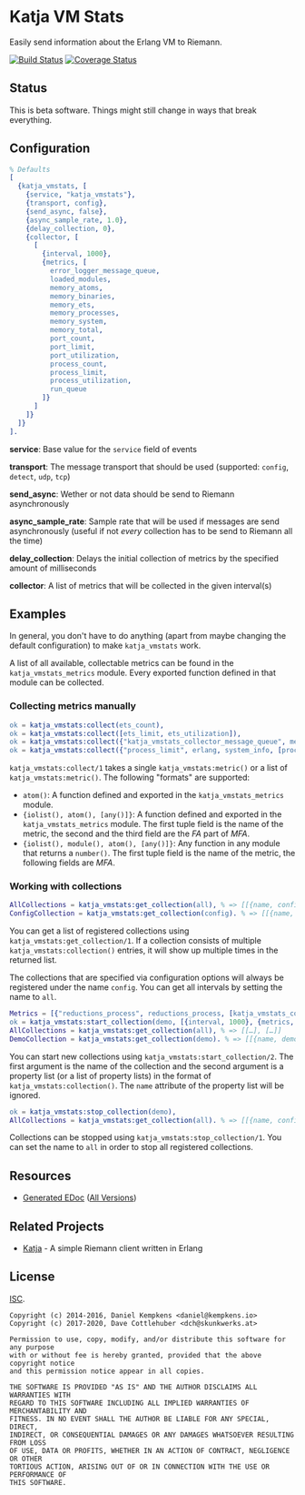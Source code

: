 # Katja VM Stats

Easily send information about the Erlang VM to Riemann.

[![Build Status](https://travis-ci.org/katja-beam/katja_vmstats.png)](https://travis-ci.org/katja-beam/katja_vmstats) [![Coverage Status](https://coveralls.io/repos/nifoc/katja_vmstats/badge.png?branch=master)](https://coveralls.io/r/katja-beam/katja_vmstats?branch=master)

## Status

This is beta software. Things might still change in ways that break everything.

## Configuration

```erlang
% Defaults
[
  {katja_vmstats, [
    {service, "katja_vmstats"},
    {transport, config},
    {send_async, false},
    {async_sample_rate, 1.0},
    {delay_collection, 0},
    {collector, [
      [
        {interval, 1000},
        {metrics, [
          error_logger_message_queue,
          loaded_modules,
          memory_atoms,
          memory_binaries,
          memory_ets,
          memory_processes,
          memory_system,
          memory_total,
          port_count,
          port_limit,
          port_utilization,
          process_count,
          process_limit,
          process_utilization,
          run_queue
        ]}
      ]
    ]}
  ]}
].
```

**service**: Base value for the `service` field of events

**transport**: The message transport that should be used (supported: `config`, `detect`, `udp`, `tcp`)

**send_async**: Wether or not data should be send to Riemann asynchronously

**async_sample_rate**: Sample rate that will be used if messages are send asynchronously (useful if not *every* collection has to be send to Riemann all the time)

**delay_collection**: Delays the initial collection of metrics by the specified amount of milliseconds

**collector**: A list of metrics that will be collected in the given interval(s)

## Examples

In general, you don't have to do anything (apart from maybe changing the default configuration) to make `katja_vmstats` work.

A list of all available, collectable metrics can be found in the `katja_vmstats_metrics` module. Every exported function defined in that module can be collected.

### Collecting metrics manually

```erlang
ok = katja_vmstats:collect(ets_count),
ok = katja_vmstats:collect([ets_limit, ets_utilization]),
ok = katja_vmstats:collect({"katja_vmstats_collector_message_queue", message_queue, [katja_vmstats_collector]}),
ok = katja_vmstats:collect({"process_limit", erlang, system_info, [process_limit]}).
```

`katja_vmstats:collect/1` takes a single `katja_vmstats:metric()` or a list of `katja_vmstats:metric()`. The following "formats" are supported:

* `atom()`: A function defined and exported in the `katja_vmstats_metrics` module.
* `{iolist(), atom(), [any()]}`: A function defined and exported in the `katja_vmstats_metrics` module. The first tuple field is the name of the metric, the second and the third field are the *FA* part of *MFA*.
* `{iolist(), module(), atom(), [any()]}`: Any function in any module that returns a `number()`. The first tuple field is the name of the metric, the following fields are *MFA*.

### Working with collections

```erlang
AllCollections = katja_vmstats:get_collection(all), % => [[{name, config}, {metrics, […]}, {interval, 1000}, {send_async, false}, {async_sample_rate, 1.0}]]
ConfigCollection = katja_vmstats:get_collection(config). % => [[{name, config}, {metrics, […]}, {interval, 1000}, {send_async, false}, {async_sample_rate, 1.0}]]
```

You can get a list of registered collections using `katja_vmstats:get_collection/1`. If a collection consists of multiple `katja_vmstats:collection()` entries, it will show up multiple times in the returned list.

The collections that are specified via configuration options will always be registered under the name `config`. You can get all intervals by setting the name to `all`.

```erlang
Metrics = [{"reductions_process", reductions_process, [katja_vmstats_collector]}],
ok = katja_vmstats:start_collection(demo, [{interval, 1000}, {metrics, Metrics}]),
AllCollections = katja_vmstats:get_collection(all), % => [[…], […]]
DemoCollection = katja_vmstats:get_collection(demo). % => [[{name, demo}, {metrics, […]}, {interval, 1000}, {send_async, false}, {async_sample_rate, 1.0}]]
```

You can start new collections using `katja_vmstats:start_collection/2`. The first argument is the name of the collection and the second argument is a property list (or a list of property lists) in the format of `katja_vmstats:collection()`. The `name` attribute of the property list will be ignored.

```erlang
ok = katja_vmstats:stop_collection(demo),
AllCollections = katja_vmstats:get_collection(all). % => [[{name, config}, {metrics, […]}, {interval, 1000}, {send_async, false}, {async_sample_rate, 1.0}]]
```

Collections can be stopped using `katja_vmstats:stop_collection/1`. You can set the name to `all` in order to stop all registered collections.

## Resources

* [Generated EDoc](http://katja_vmstats.nifoc.pw/0.7.1/) ([All Versions](http://katja_vmstats.nifoc.pw))

## Related Projects

* [Katja](https://github.com/katja-beam/katja) - A simple Riemann client written in Erlang

## License

[ISC](https://en.wikipedia.org/wiki/ISC_license).

```
Copyright (c) 2014-2016, Daniel Kempkens <daniel@kempkens.io>
Copyright (c) 2017-2020, Dave Cottlehuber <dch@skunkwerks.at>

Permission to use, copy, modify, and/or distribute this software for any purpose
with or without fee is hereby granted, provided that the above copyright notice
and this permission notice appear in all copies.

THE SOFTWARE IS PROVIDED "AS IS" AND THE AUTHOR DISCLAIMS ALL WARRANTIES WITH
REGARD TO THIS SOFTWARE INCLUDING ALL IMPLIED WARRANTIES OF MERCHANTABILITY AND
FITNESS. IN NO EVENT SHALL THE AUTHOR BE LIABLE FOR ANY SPECIAL, DIRECT,
INDIRECT, OR CONSEQUENTIAL DAMAGES OR ANY DAMAGES WHATSOEVER RESULTING FROM LOSS
OF USE, DATA OR PROFITS, WHETHER IN AN ACTION OF CONTRACT, NEGLIGENCE OR OTHER
TORTIOUS ACTION, ARISING OUT OF OR IN CONNECTION WITH THE USE OR PERFORMANCE OF
THIS SOFTWARE.
```
